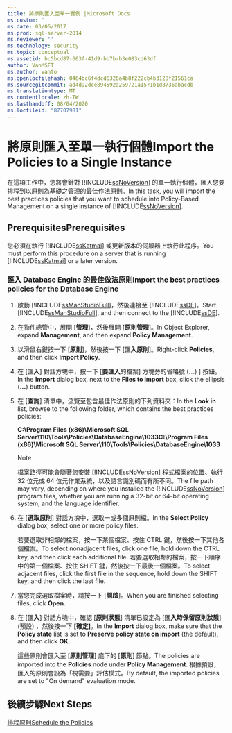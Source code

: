 ```yaml
---
title: 將原則匯入至單一實例 |Microsoft Docs
ms.custom: ''
ms.date: 03/06/2017
ms.prod: sql-server-2014
ms.reviewer: ''
ms.technology: security
ms.topic: conceptual
ms.assetid: bc5bcd87-663f-41d9-bb7b-b3e083cd63df
author: VanMSFT
ms.author: vanto
ms.openlocfilehash: 0464bc6f4dcd6326a4b8f222cb4b3128f21561ca
ms.sourcegitcommit: ad4d92dce894592a259721a1571b1d8736abacdb
ms.translationtype: MT
ms.contentlocale: zh-TW
ms.lasthandoff: 08/04/2020
ms.locfileid: "87707981"
---
```

# <a name="import-the-policies-to-a-single-instance"></a><span data-ttu-id="cd7f7-102">將原則匯入至單一執行個體</span><span class="sxs-lookup"><span data-stu-id="cd7f7-102">Import the Policies to a Single Instance</span></span>
  <span data-ttu-id="cd7f7-103">在這項工作中，您將會針對 [!INCLUDE[ssNoVersion](../includes/ssnoversion-md.md)] 的單一執行個體，匯入您要排程到以原則為基礎之管理的最佳作法原則。</span><span class="sxs-lookup"><span data-stu-id="cd7f7-103">In this task, you will import the best practices policies that you want to schedule into Policy-Based Management on a single instance of [!INCLUDE[ssNoVersion](../includes/ssnoversion-md.md)].</span></span>  
  
## <a name="prerequisites"></a><span data-ttu-id="cd7f7-104">Prerequisites</span><span class="sxs-lookup"><span data-stu-id="cd7f7-104">Prerequisites</span></span>  
 <span data-ttu-id="cd7f7-105">您必須在執行 [!INCLUDE[ssKatmai](../includes/sskatmai-md.md)] 或更新版本的伺服器上執行此程序。</span><span class="sxs-lookup"><span data-stu-id="cd7f7-105">You must perform this procedure on a server that is running [!INCLUDE[ssKatmai](../includes/sskatmai-md.md)] or a later version.</span></span>  
  
### <a name="import-the-best-practices-policies-for-the-database-engine"></a><span data-ttu-id="cd7f7-106">匯入 Database Engine 的最佳做法原則</span><span class="sxs-lookup"><span data-stu-id="cd7f7-106">Import the best practices policies for the Database Engine</span></span>  
  
1.  <span data-ttu-id="cd7f7-107">啟動 [!INCLUDE[ssManStudioFull](../includes/ssmanstudiofull-md.md)]，然後連接至 [!INCLUDE[ssDE](../includes/ssde-md.md)]。</span><span class="sxs-lookup"><span data-stu-id="cd7f7-107">Start [!INCLUDE[ssManStudioFull](../includes/ssmanstudiofull-md.md)], and then connect to the [!INCLUDE[ssDE](../includes/ssde-md.md)].</span></span>  
  
2.  <span data-ttu-id="cd7f7-108">在物件總管中，展開 [**管理**]，然後展開 [**原則管理**]。</span><span class="sxs-lookup"><span data-stu-id="cd7f7-108">In Object Explorer, expand **Management**, and then expand **Policy Management**.</span></span>  
  
3.  <span data-ttu-id="cd7f7-109">以滑鼠右鍵按一下 [**原則**]，然後按一下 [匯**入原則**]。</span><span class="sxs-lookup"><span data-stu-id="cd7f7-109">Right-click **Policies**, and then click **Import Policy**.</span></span>  
  
4.  <span data-ttu-id="cd7f7-110">在 [匯**入**] 對話方塊中，按一下 [**要匯入**的檔案] 方塊旁的省略號 (**...**) ] 按鈕。</span><span class="sxs-lookup"><span data-stu-id="cd7f7-110">In the **Import** dialog box, next to the **Files to import** box, click the ellipsis (**...**) button.</span></span>  
  
5.  <span data-ttu-id="cd7f7-111">在 [**查詢**] 清單中，流覽至包含最佳作法原則的下列資料夾：</span><span class="sxs-lookup"><span data-stu-id="cd7f7-111">In the **Look in** list, browse to the following folder, which contains the best practices policies:</span></span>  
  
     <span data-ttu-id="cd7f7-112">**C:\Program Files (x86)\Microsoft SQL Server\110\Tools\Policies\DatabaseEngine\1033**</span><span class="sxs-lookup"><span data-stu-id="cd7f7-112">**C:\Program Files (x86)\Microsoft SQL Server\110\Tools\Policies\DatabaseEngine\1033**</span></span>  
  
    > [!NOTE]  
    >  <span data-ttu-id="cd7f7-113">檔案路徑可能會隨著您安裝 [!INCLUDE[ssNoVersion](../includes/ssnoversion-md.md)] 程式檔案的位置、執行 32 位元或 64 位元作業系統，以及語言識別碼而有所不同。</span><span class="sxs-lookup"><span data-stu-id="cd7f7-113">The file path may vary, depending on where you installed the [!INCLUDE[ssNoVersion](../includes/ssnoversion-md.md)] program files, whether you are running a 32-bit or 64-bit operating system, and the language identifier.</span></span>  
  
6.  <span data-ttu-id="cd7f7-114">在 [**選取原則**] 對話方塊中，選取一或多個原則檔。</span><span class="sxs-lookup"><span data-stu-id="cd7f7-114">In the **Select Policy** dialog box, select one or more policy files.</span></span>  
  
     <span data-ttu-id="cd7f7-115">若要選取非相鄰的檔案，按一下某個檔案、按住 CTRL 鍵，然後按一下其他各個檔案。</span><span class="sxs-lookup"><span data-stu-id="cd7f7-115">To select nonadjacent files, click one file, hold down the CTRL key, and then click each additional file.</span></span> <span data-ttu-id="cd7f7-116">若要選取相鄰的檔案，按一下順序中的第一個檔案、按住 SHIFT 鍵，然後按一下最後一個檔案。</span><span class="sxs-lookup"><span data-stu-id="cd7f7-116">To select adjacent files, click the first file in the sequence, hold down the SHIFT key, and then click the last file.</span></span>  
  
7.  <span data-ttu-id="cd7f7-117">當您完成選取檔案時，請按一下 [**開啟**]。</span><span class="sxs-lookup"><span data-stu-id="cd7f7-117">When you are finished selecting files, click **Open**.</span></span>  
  
8.  <span data-ttu-id="cd7f7-118">在 [匯**入**] 對話方塊中，確認 [**原則狀態**] 清單已設定為 [匯**入時保留原則狀態**] (預設) ，然後按一下 **[確定]**。</span><span class="sxs-lookup"><span data-stu-id="cd7f7-118">In the **Import** dialog box, make sure that the **Policy state** list is set to **Preserve policy state on import** (the default), and then click **OK**.</span></span>  
  
     <span data-ttu-id="cd7f7-119">這些原則會匯入至 [**原則管理**] 底下的 [**原則**] 節點。</span><span class="sxs-lookup"><span data-stu-id="cd7f7-119">The policies are imported into the **Policies** node under **Policy Management**.</span></span> <span data-ttu-id="cd7f7-120">根據預設，匯入的原則會設為「視需要」評估模式。</span><span class="sxs-lookup"><span data-stu-id="cd7f7-120">By default, the imported policies are set to "On demand" evaluation mode.</span></span>  
  
## <a name="next-steps"></a><span data-ttu-id="cd7f7-121">後續步驟</span><span class="sxs-lookup"><span data-stu-id="cd7f7-121">Next Steps</span></span>  
 [<span data-ttu-id="cd7f7-122">排程原則</span><span class="sxs-lookup"><span data-stu-id="cd7f7-122">Schedule the Policies</span></span>](../../2014/tutorials/schedule-the-policies.md)  
  
  
